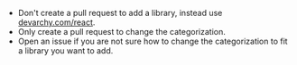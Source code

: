 * Don't create a pull request to add a library, instead use [devarchy.com/react](https://devarchy.com/react).
* Only create a pull request to change the categorization.
* Open an issue if you are not sure how to change the categorization to fit a library you want to add.
